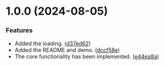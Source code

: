 # 1.0.0 (2024-08-05)


### Features

* Added the loading. ([d37ed62](https://github.com/b-yp/logseq-magic-todo/commit/d37ed62757d914d2bceac56dff8c8323b1f77553))
* Added the README and demo. ([dccf58e](https://github.com/b-yp/logseq-magic-todo/commit/dccf58e0951ca6d53db6a624639182f3efcbd308))
* The core functionality has been implemented. ([e44ea8a](https://github.com/b-yp/logseq-magic-todo/commit/e44ea8a18322b3f16b43f0826b7ceea7f8cccb03))
